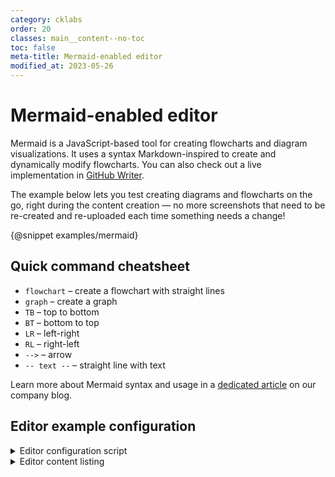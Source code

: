 ```yaml
---
category: cklabs
order: 20
classes: main__content--no-toc
toc: false
meta-title: Mermaid-enabled editor
modified_at: 2023-05-26
---
```


# Mermaid-enabled editor

Mermaid is a JavaScript-based tool for creating flowcharts and diagram visualizations. It uses a syntax Markdown-inspired to create and dynamically modify flowcharts. You can also check out a live implementation in [GitHub Writer](https://ckeditor.com/blog/github-writer-now-available-with-mermaid-support/).

The example below lets you test creating diagrams and flowcharts on the go, right during the content creation &mdash; no more screenshots that need to be re-created and re-uploaded each time something needs a change!

{@snippet examples/mermaid}

## Quick command cheatsheet<!-- consider whether we need this, or just the article link -->

* `flowchart` &ndash; create a flowchart with straight lines
* `graph` &ndash; create a graph
* `TB` &ndash; top to bottom
* `BT` &ndash; bottom to top
* `LR` &ndash; left-right
* `RL` &ndash; right-left
* `-->` &ndash; arrow
* `-- text --` &ndash; straight line with text

Learn more about Mermaid syntax and usage in a [dedicated article](https://ckeditor.com/blog/basic-overview-of-creating-flowcharts-using-mermaid/) on our company blog.


## Editor example configuration

<details>
<summary>Editor configuration script</summary>
<!-- Let's consider removing parts of this -->

```js
import ClassicEditor from '@ckeditor/ckeditor5-build-classic';

import { CodeBlock } from '@ckeditor/ckeditor5-code-block';
import { Code } from '@ckeditor/ckeditor5-basic-styles';
import { CKBox } from '@ckeditor/ckeditor5-ckbox';
import { PictureEditing, ImageResize, AutoImage } from '@ckeditor/ckeditor5-image';
import { LinkImage } from '@ckeditor/ckeditor5-link';
import { CKEditorInspector } from '@ckeditor/ckeditor5-inspector';

import Mermaid from '@ckeditor/ckeditor5-mermaid/src/mermaid';

ClassicEditor
	.create( document.querySelector( '#mermaid' ), {
		plugins: ClassicEditor.builtinPlugins.concat( [
			CodeBlock,
			Code,
			PictureEditing,
			ImageResize,
			AutoImage,
			LinkImage,
			CKBox,
			Mermaid
		] ),
		toolbar: {
			items: [
				'undo', 'redo', '|', 'heading',
				'|', 'bold', 'italic', 'code',
				'|', 'link', 'uploadImage', 'insertTable', 'blockQuote', 'mediaEmbed', 'codeBlock', 'mermaid',
				'|', 'bulletedList', 'numberedList', 'todolist', 'outdent', 'indent'
			]
		},
		codeBlock: {
			languages: [
				{ language: 'plaintext', label: 'Plain text', class: '' },
				{ language: 'javascript', label: 'JavaScript' },
				{ language: 'python', label: 'Python' },
				{ language: 'mermaid', label: 'Mermaid' }
			]
		},
		ui: {
			viewportOffset: {
				top: window.getViewportTopOffsetConfig()
			}
		},
			ckbox: {
			// Provide correct configuration values to CKBox.
				tokenUrl: 'https://your.token.url',
			// Read more about CKBox - https://ckeditor.com/docs/ckeditor5/latest/features/file-management/ckbox.html.
			// For other image upload methods see the guide - https://ckeditor.com/docs/ckeditor5/latest/features/images/image-upload/image-upload.html.
			},
	} )
	.then( editor => {
		window.editor = editor;
		CKEditorInspector.attach( editor );
		window.console.log( 'CKEditor 5 is ready.', editor );
	} )
	.catch( err => {
		console.error( err.stack );
	} );
```

</details>

<details>
<summary>Editor content listing</summary>

```html
<div id="mermaid">

	<p>Sample editor data</p>
	<pre spellcheck="false"><code class="language-mermaid">
		Sample mermaid code goes here.
	</code></pre>

</div>
```

</details>
